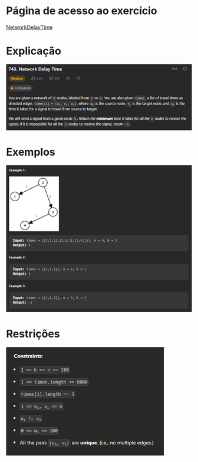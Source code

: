 # Página de acesso ao exercício
[NetworkDelayTime](https://leetcode.com/problems/network-delay-time/description/)<br>
# Explicação
![Explicação](../Assets/NetworkDelayTime_Enunciado.png)
# Exemplos
![Exemplos](../Assets/NetworkDelayTime_Exemplos.png)
# Restrições
![Restrições](../Assets/NetworkDelayTime_Restricoes.png)
